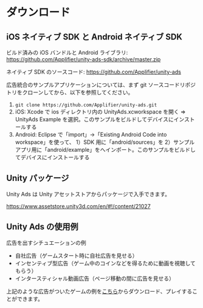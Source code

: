 # ダウンロード

## iOS ネイティブ SDK と Android ネイティブ SDK 

ビルド済みの iOS バンドルと Android ライブラリ: https://github.com/Applifier/unity-ads-sdk/archive/master.zip

ネイティブ SDK のソースコード: https://github.com/Applifier/unity-ads

広告統合のサンプルアプリケーションについては、まず git ソースコードリポジトリをクローンしてから、以下を参照してください。

1. `git clone https://github.com/Applifier/unity-ads.git`
2. iOS: Xcode で ios ディレクトリ内の UnityAds.xcworkspace を開く ⇒ UnityAds Example を選択。このサンプルをビルドしてデバイスにインストールする
3. Android: Eclipse で「import」→「Existing Android Code into workspace」を使って、 1）SDK 用に「android/sources」を 2）サンプルアプリ用に「android/example」をへインポート。このサンプルをビルドしてデバイスにインストールする

## Unity パッケージ

Unity Ads は Unity アセットストアからパッケージで入手できます。

https://www.assetstore.unity3d.com/en/#!/content/21027


## Unity Ads の使用例

広告を出すシチュエーションの例

* 自社広告（ゲームスタート時に自社広告を見せる）
* インセンティブ型広告（ゲーム中のコインなどを得るために動画を視聴してもらう）
* インタースティシャル動画広告（ページ移動の間に広告を見せる）

上記のような広告がついたゲームの例を[こちら](https://github.com/Applifier/unity-ads-demo)からダウンロード、プレイすることができます。



